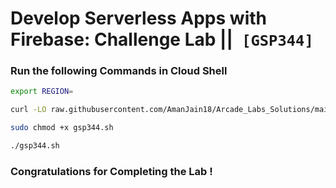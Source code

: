 # Develop Serverless Apps with Firebase: Challenge Lab ||` [GSP344]`

### Run the following Commands in Cloud Shell

```bash
export REGION=
```

```bash
curl -LO raw.githubusercontent.com/AmanJain18/Arcade_Labs_Solutions/main/Develop%20Serverless%20Apps%20with%20Firebase%20Challenge%20Lab/gsp344.sh

sudo chmod +x gsp344.sh

./gsp344.sh
```

### Congratulations for Completing the Lab !

